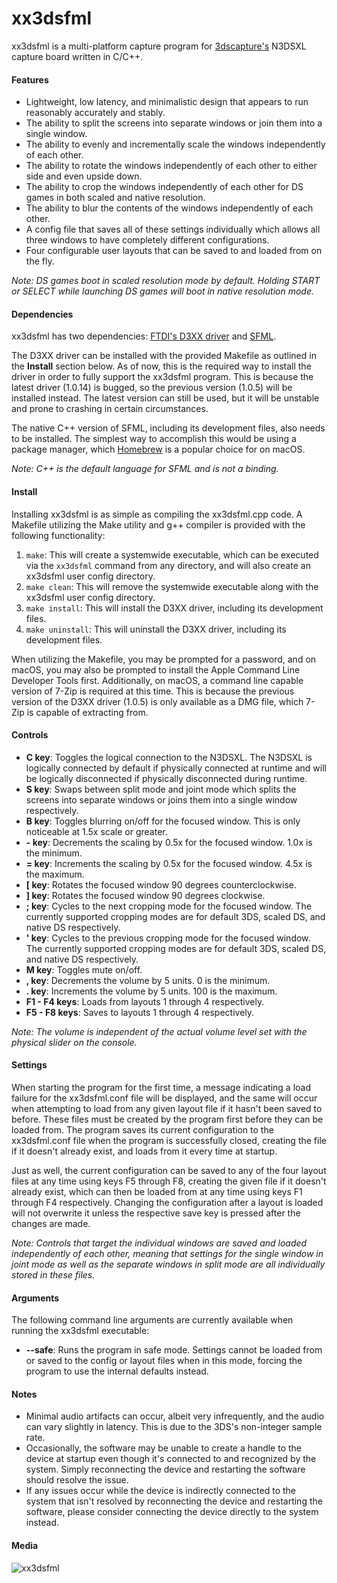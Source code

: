# xx3dsfml

xx3dsfml is a multi-platform capture program for [3dscapture's](https://3dscapture.com/) N3DSXL capture board written in C/C++.

#### Features

- Lightweight, low latency, and minimalistic design that appears to run reasonably accurately and stably.
- The ability to split the screens into separate windows or join them into a single window.
- The ability to evenly and incrementally scale the windows independently of each other.
- The ability to rotate the windows independently of each other to either side and even upside down.
- The ability to crop the windows independently of each other for DS games in both scaled and native resolution.
- The ability to blur the contents of the windows independently of each other.
- A config file that saves all of these settings individually which allows all three windows to have completely different configurations.
- Four configurable user layouts that can be saved to and loaded from on the fly.

_Note: DS games boot in scaled resolution mode by default. Holding START or SELECT while launching DS games will boot in native resolution mode._

#### Dependencies

xx3dsfml has two dependencies: [FTDI's D3XX driver](https://ftdichip.com/drivers/d3xx-drivers/) and [SFML](https://www.sfml-dev.org/).

The D3XX driver can be installed with the provided Makefile as outlined in the __Install__ section below. As of now, this is the required way to install the driver in order to fully support the xx3dsfml program. This is because the latest driver (1.0.14) is bugged, so the previous version (1.0.5) will be installed instead. The latest version can still be used, but it will be unstable and prone to crashing in certain circumstances.

The native C++ version of SFML, including its development files, also needs to be installed. The simplest way to accomplish this would be using a package manager, which [Homebrew](https://brew.sh/) is a popular choice for on macOS.

_Note: C++ is the default language for SFML and is not a binding._

#### Install

Installing xx3dsfml is as simple as compiling the xx3dsfml.cpp code. A Makefile utilizing the Make utility and g++ compiler is provided with the following functionality:

1. `make`:            This will create a systemwide executable, which can be executed via the `xx3dsfml` command from any directory, and will also create an xx3dsfml user config directory.
2. `make clean`:      This will remove the systemwide executable along with the xx3dsfml user config directory.
3. `make install`:    This will install the D3XX driver, including its development files.
4. `make uninstall`:  This will uninstall the D3XX driver, including its development files.

When utilizing the Makefile, you may be prompted for a password, and on macOS, you may also be prompted to install the Apple Command Line Developer Tools first. Additionally, on macOS, a command line capable version of 7-Zip is required at this time. This is because the previous version of the D3XX driver (1.0.5) is only available as a DMG file, which 7-Zip is capable of extracting from.

#### Controls

- __C key__:        Toggles the logical connection to the N3DSXL. The N3DSXL is logically connected by default if physically connected at runtime and will be logically disconnected if physically disconnected during runtime.
- __S key__:        Swaps between split mode and joint mode which splits the screens into separate windows or joins them into a single window respectively.
- __B key__:        Toggles blurring on/off for the focused window. This is only noticeable at 1.5x scale or greater.
- __- key__:        Decrements the scaling by 0.5x for the focused window. 1.0x is the minimum.
- __= key__:        Increments the scaling by 0.5x for the focused window. 4.5x is the maximum.
- __[ key__:        Rotates the focused window 90 degrees counterclockwise.
- __] key__:        Rotates the focused window 90 degrees clockwise.
- __; key__:        Cycles to the next cropping mode for the focused window. The currently supported cropping modes are for default 3DS, scaled DS, and native DS respectively.
- __' key__:        Cycles to the previous cropping mode for the focused window. The currently supported cropping modes are for default 3DS, scaled DS, and native DS respectively.
- __M key__:        Toggles mute on/off.
- __, key__:        Decrements the volume by 5 units. 0 is the minimum.
- __. key__:        Increments the volume by 5 units. 100 is the maximum.
- __F1 - F4 keys__: Loads from layouts 1 through 4 respectively.
- __F5 - F8 keys__: Saves to layouts 1 through 4 respectively.

_Note: The volume is independent of the actual volume level set with the physical slider on the console._

#### Settings

When starting the program for the first time, a message indicating a load failure for the xx3dsfml.conf file will be displayed, and the same will occur when attempting to load from any given layout file if it hasn't been saved to before. These files must be created by the program first before they can be loaded from. The program saves its current configuration to the xx3dsfml.conf file when the program is successfully closed, creating the file if it doesn't already exist, and loads from it every time at startup.

Just as well, the current configuration can be saved to any of the four layout files at any time using keys F5 through F8, creating the given file if it doesn't already exist, which can then be loaded from at any time using keys F1 through F4 respectively. Changing the configuration after a layout is loaded will not overwrite it unless the respective save key is pressed after the changes are made.

_Note: Controls that target the individual windows are saved and loaded independently of each other, meaning that settings for the single window in joint mode as well as the separate windows in split mode are all individually stored in these files._

#### Arguments

The following command line arguments are currently available when running the xx3dsfml executable:

- __--safe__:   Runs the program in safe mode. Settings cannot be loaded from or saved to the config or layout files when in this mode, forcing the program to use the internal defaults instead.

#### Notes

- Minimal audio artifacts can occur, albeit very infrequently, and the audio can vary slightly in latency. This is due to the 3DS's non-integer sample rate.
- Occasionally, the software may be unable to create a handle to the device at startup even though it's connected to and recognized by the system. Simply reconnecting the device and restarting the software should resolve the issue.
- If any issues occur while the device is indirectly connected to the system that isn't resolved by reconnecting the device and restarting the software, please consider connecting the device directly to the system instead.

#### Media

![xx3dsfml](xx3dsfml.png "xx3dsfml")
